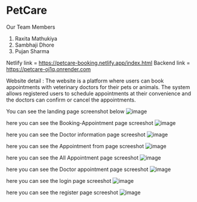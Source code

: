 # PetCare

Our Team Members
1. Raxita Mathukiya
2. Sambhaji Dhore
3. Pujan Sharma

Netlify link = https://petcare-booking.netlify.app/index.html
Backend link = https://petcare-oj1q.onrender.com

Website detail : The website is a platform where users can book appointments with veterinary doctors for their pets or animals. The system allows registered users to schedule appointments at their convenience and the doctors can confirm or cancel the appointments.

You can see the landing page screenshot below
![image](https://github.com/raxitamathukiya/parsimonious-clover-8073/assets/36467733/5fe05e63-0711-4c5d-89fb-b1ac5b0cd8e9)

here you can see the Booking-Appointment page screeshot
![image](https://github.com/raxitamathukiya/parsimonious-clover-8073/assets/36467733/d0e9823c-2450-42ec-b441-26c05585c816)

here you can see the  Doctor information page screeshot
![image](https://github.com/raxitamathukiya/parsimonious-clover-8073/assets/36467733/fa852e97-5f49-4814-8a04-81ca3dd056b5)

here you can see the  Appointment from page screeshot
![image](https://github.com/raxitamathukiya/parsimonious-clover-8073/assets/36467733/ced871dc-8aed-40e8-b5e9-d8c0f84cdd6a)

here you can see the  All Appointment page screeshot
![image](https://github.com/raxitamathukiya/parsimonious-clover-8073/assets/36467733/659c438f-3724-4792-9a19-8a0fc24c954b)

here you can see the  Doctor appointment page screeshot
![image](https://github.com/raxitamathukiya/parsimonious-clover-8073/assets/36467733/a2bc3b03-95f1-4d9d-8208-ae191b36e29d)

here you can see the  login page screeshot
![image](https://github.com/raxitamathukiya/parsimonious-clover-8073/assets/36467733/e514c07f-181c-40ae-aeff-c1de96440ac8)

here you can see the  register  page screeshot
![image](https://github.com/raxitamathukiya/parsimonious-clover-8073/assets/36467733/f58f8313-fb71-47ba-8a71-72066860dda2)




